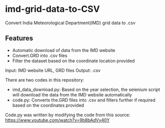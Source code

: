 # imd-grid-data-to-CSV
Convert India Meteorological Department(IMD) grid data to .csv

## Features
- Automatic download of data from the IMD website
- Convert.GRD into .csv files
- Filter the dataset based on the coordinate location provided


Input: IMD website URL, GRD files
Output: .csv



There are two codes in this repository:
- imd_data_download.py: Based on the year selection, the selenium script will download the data from the IMD website automatically
- code.py: Converts the.GRD files into .csv and filters further if required based on the coordinates provided


Code.py was written by modifying the code from this source: https://www.youtube.com/watch?v=9b8bAdVy40Y
